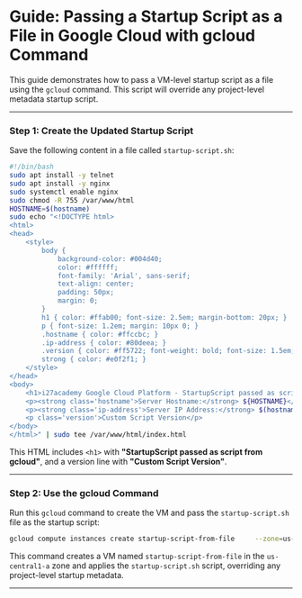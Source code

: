 
# Guide: Passing a Startup Script as a File in Google Cloud with gcloud Command

This guide demonstrates how to pass a VM-level startup script as a file using the `gcloud` command. This script will override any project-level metadata startup script.

---

### Step 1: Create the Updated Startup Script

Save the following content in a file called `startup-script.sh`:

```bash
#!/bin/bash
sudo apt install -y telnet
sudo apt install -y nginx
sudo systemctl enable nginx
sudo chmod -R 755 /var/www/html
HOSTNAME=$(hostname)
sudo echo "<!DOCTYPE html>
<html>
<head>
    <style>
        body {
            background-color: #004d40;
            color: #ffffff;
            font-family: 'Arial', sans-serif;
            text-align: center;
            padding: 50px;
            margin: 0;
        }
        h1 { color: #ffab00; font-size: 2.5em; margin-bottom: 20px; }
        p { font-size: 1.2em; margin: 10px 0; }
        .hostname { color: #ffccbc; }
        .ip-address { color: #80deea; }
        .version { color: #ff5722; font-weight: bold; font-size: 1.5em; margin-top: 30px; }
        strong { color: #e0f2f1; }
    </style>
</head>
<body>
    <h1>i27academy Google Cloud Platform - StartupScript passed as script from gcloud</h1>
    <p><strong class='hostname'>Server Hostname:</strong> ${HOSTNAME}</p>
    <p><strong class='ip-address'>Server IP Address:</strong> $(hostname -I)</p>
    <p class='version'>Custom Script Version</p>
</body>
</html>" | sudo tee /var/www/html/index.html
```

This HTML includes `<h1>` with **"StartupScript passed as script from gcloud"**, and a version line with **"Custom Script Version"**.

---

### Step 2: Use the gcloud Command

Run this `gcloud` command to create the VM and pass the `startup-script.sh` file as the startup script:

```bash
gcloud compute instances create startup-script-from-file     --zone=us-central1-a     --machine-type=e2-micro     --tags=http-server     --metadata-from-file startup-script=startup-script.sh
```

This command creates a VM named `startup-script-from-file` in the `us-central1-a` zone and applies the `startup-script.sh` script, overriding any project-level startup metadata.

---